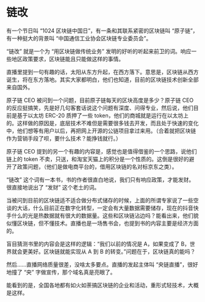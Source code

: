 # 链改

有一个节日叫 “1024 区块链中国日”，有一条和其联系紧密的区块链叫 “原子链”，有一种挺大的背景叫 “中国通信工业协会区块链专业委员会”。

“链改” 就是一个为 “用区块链做传统业务” 发明的好听的听起来前卫的词。响应一些地区政策要求，区块链能且只能做这样的事情。

直播里提到一句有趣的话，太阳从东方升起，在西方落下。意思是，区块链从西方诞生，将在东方落地。其实大家都明白，他们也知道，目前的区块链技术创新全部来自国外。

原子链 CEO 被问到一个问题，目前原子链每天的区块高度是多少？原子链 CEO 的反应挺搞笑，先是好几句客套话说这个问题有深度、问得专业，然后说，他们目前是基于以太坊 ERC-20 质押了一些 token，他们的商城就是运行在以太坊上的。这样做的原因是，底层技术不难但是需要很多钱去开发，而且处于快速的变化中，他们想等有用户以后，再把网上开源的公链项目拿过来用。（合着就把区块链作为营销手段了呗，要什么技术？能挣钱就行。）

原子链 CEO 提到的另一个有趣的内容是，感觉也是值得借鉴的一个思路，说他们链上的 token 不卖，只送，和淘宝天猫上的积分是一个性质的。这倒是很好的避开了政策问题，（他们是做电商平台的，借用区块链的名对标京东之类）。

“链改” 这个词有一本书，书的作者很直白地说，我们只有响应政策，才能发财。很直接地说出了 “发财” 这个老土的词。

当被问到目前的区块链适不适合做分布式储存的时候，上面的所谓专家说了一些空谈的大话，什么目前正在数字化转型，一定会有大量数据需要储存，现在的抖音快手什么的光是热数据就有很大的数据量。这些和区块链沾边吗？能看出来，他们貌似懂区块链，但不懂技术。直播也是一场售书会，也提到书的内容主要是经济方面的。

盲目猜测书里的内容会是这样的逻辑：“我们以前的情况是 A，如果变成了 B，世界就会更美好。区块链就能实现从 A 到 B 的转变。”问题在于，区块链真的能吗？

然后……直播网络质量很差，没啥太多要点。直播的发起主体叫 “央链直播”，很好地撞了 “央” 字做宣传，那个域名真是亮眼了。

能看到的是，全国各地都有如火如荼搞区块链的企业和活动，重形式轻技术，大概是这样。

